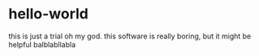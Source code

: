 # hello-world
this is just a trial
oh my god. this software is really boring, but it might be helpful
balblabllabla
